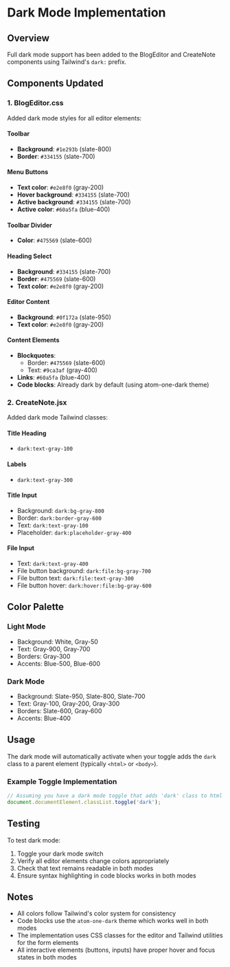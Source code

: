 # Dark Mode Implementation

## Overview
Full dark mode support has been added to the BlogEditor and CreateNote components using Tailwind's `dark:` prefix.

## Components Updated

### 1. BlogEditor.css
Added dark mode styles for all editor elements:

#### Toolbar
- **Background**: `#1e293b` (slate-800)
- **Border**: `#334155` (slate-700)

#### Menu Buttons
- **Text color**: `#e2e8f0` (gray-200)
- **Hover background**: `#334155` (slate-700)
- **Active background**: `#334155` (slate-700)
- **Active color**: `#60a5fa` (blue-400)

#### Toolbar Divider
- **Color**: `#475569` (slate-600)

#### Heading Select
- **Background**: `#334155` (slate-700)
- **Border**: `#475569` (slate-600)
- **Text color**: `#e2e8f0` (gray-200)

#### Editor Content
- **Background**: `#0f172a` (slate-950)
- **Text color**: `#e2e8f0` (gray-200)

#### Content Elements
- **Blockquotes**:
  - Border: `#475569` (slate-600)
  - Text: `#9ca3af` (gray-400)
- **Links**: `#60a5fa` (blue-400)
- **Code blocks**: Already dark by default (using atom-one-dark theme)

### 2. CreateNote.jsx
Added dark mode Tailwind classes:

#### Title Heading
- `dark:text-gray-100`

#### Labels
- `dark:text-gray-300`

#### Title Input
- Background: `dark:bg-gray-800`
- Border: `dark:border-gray-600`
- Text: `dark:text-gray-100`
- Placeholder: `dark:placeholder-gray-400`

#### File Input
- Text: `dark:text-gray-400`
- File button background: `dark:file:bg-gray-700`
- File button text: `dark:file:text-gray-300`
- File button hover: `dark:hover:file:bg-gray-600`

## Color Palette

### Light Mode
- Background: White, Gray-50
- Text: Gray-900, Gray-700
- Borders: Gray-300
- Accents: Blue-500, Blue-600

### Dark Mode
- Background: Slate-950, Slate-800, Slate-700
- Text: Gray-100, Gray-200, Gray-300
- Borders: Slate-600, Gray-600
- Accents: Blue-400

## Usage

The dark mode will automatically activate when your toggle adds the `dark` class to a parent element (typically `<html>` or `<body>`).

### Example Toggle Implementation
```jsx
// Assuming you have a dark mode toggle that adds 'dark' class to html
document.documentElement.classList.toggle('dark');
```

## Testing

To test dark mode:
1. Toggle your dark mode switch
2. Verify all editor elements change colors appropriately
3. Check that text remains readable in both modes
4. Ensure syntax highlighting in code blocks works in both modes

## Notes

- All colors follow Tailwind's color system for consistency
- Code blocks use the `atom-one-dark` theme which works well in both modes
- The implementation uses CSS classes for the editor and Tailwind utilities for the form elements
- All interactive elements (buttons, inputs) have proper hover and focus states in both modes
